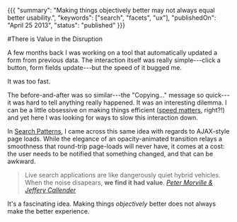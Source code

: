 {{{
  "summary": "Making things objectively better may not always equal better usability.",
  "keywords": ["search", "facets", "ux"],
  "publishedOn": "April 25 2013",
  "status": "published"
}}}

#There is Value in the Disruption

A few months back I was working on a tool that automatically updated a form from previous data. The interaction itself was really simple---click a button, form fields update---but the speed of it bugged me. 

It was too fast. 

The before-and-after was so similar---the "Copying..." message so quick---it was hard to tell anything really happened. It was an interesting dilemma. I can be a little obsessive on making things efficient ([speed matters][1], right?!) and yet here I was looking for ways to slow this interaction down.

In [Search Patterns][2], I came across this same idea with regards to AJAX-style page loads. While the elegance of an opacity-animated transition relays a smoothness that round-trip page-loads will never have, it comes at a cost: the user needs to be notified that something changed, and that can be awkward.

> Live search applications are like dangerously quiet hybrid vehicles. 
> When the noise disapears, **we find it had value**.
> <cite>[Peter Morville & Jeffery Callender][2]</cite>

It's a fascinating idea. Making things *objectively* better does not always make the better experience.

[1]: /speed-matters
[2]: http://www.amazon.com/gp/product/0596802277/ref=as_li_ss_tl?ie=UTF8&camp=1789&creative=390957&creativeASIN=0596802277&linkCode=as2&tag=lattothepar07-20
